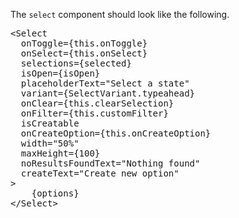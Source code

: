 The `select` component should look like the following.

<pre>
&lt;Select 
  onToggle={this.onToggle}
  onSelect={this.onSelect}
  selections={selected}
  isOpen={isOpen}
  placeholderText="Select a state"
  variant={SelectVariant.typeahead}
  onClear={this.clearSelection}
  onFilter={this.customFilter}
  isCreatable
  onCreateOption={this.onCreateOption}
  width="50%"
  maxHeight={100}
  noResultsFoundText="Nothing found"
  createText="Create new option"
&gt;
    {options}
&lt;/Select&gt;
</pre>
